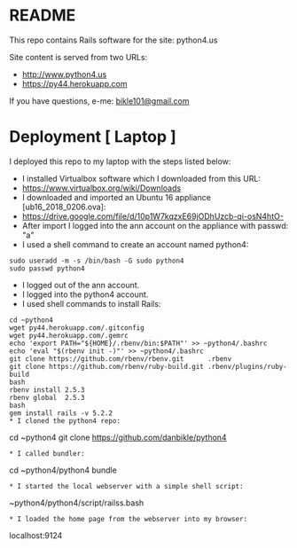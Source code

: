 # README

This repo contains Rails software for the site: python4.us

Site content is served from two URLs:

* http://www.python4.us
* https://py44.herokuapp.com

If you have questions, e-me: bikle101@gmail.com

# Deployment [ Laptop ]

I deployed this repo to my laptop with the steps listed below:

* I installed Virtualbox software which I downloaded from this URL:
* https://www.virtualbox.org/wiki/Downloads
* I downloaded and imported an Ubuntu 16 appliance [ub16_2018_0206.ova]: 
* https://drive.google.com/file/d/10p1W7kqzxE69jODhUzcb-qi-osN4htO-
* After import I logged into the ann account on the appliance with passwd: "a"
* I used a shell command to create an account named python4:
```
sudo useradd -m -s /bin/bash -G sudo python4
sudo passwd python4
```
* I logged out of the ann account.
* I logged into the python4 account.
* I used shell commands to install Rails:
```
cd ~python4
wget py44.herokuapp.com/.gitconfig
wget py44.herokuapp.com/.gemrc
echo 'export PATH="${HOME}/.rbenv/bin:$PATH"' >> ~python4/.bashrc
echo 'eval "$(rbenv init -)"' >> ~python4/.bashrc
git clone https://github.com/rbenv/rbenv.git      .rbenv
git clone https://github.com/rbenv/ruby-build.git .rbenv/plugins/ruby-build
bash
rbenv install 2.5.3
rbenv global  2.5.3
bash
gem install rails -v 5.2.2
* I cloned the python4 repo:
```
cd ~python4
git clone https://github.com/danbikle/python4
```
* I called bundler:
```
cd ~python4/python4
bundle
```
* I started the local webserver with a simple shell script:
```
~python4/python4/script/railss.bash
```
* I loaded the home page from the webserver into my browser:
```
localhost:9124
```

